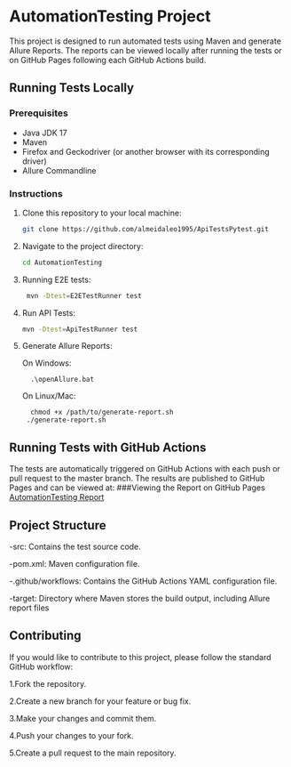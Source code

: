 # AutomationTesting Project

This project is designed to run automated tests using Maven and generate Allure Reports. The reports can be viewed locally after running the tests or on GitHub Pages following each GitHub Actions build.

## Running Tests Locally

### Prerequisites

- Java JDK 17
- Maven
- Firefox and Geckodriver (or another browser with its corresponding driver)
- Allure Commandline

### Instructions

1. Clone this repository to your local machine:

   ```bash
   git clone https://github.com/almeidaleo1995/ApiTestsPytest.git

2. Navigate to the project directory:

   ```bash
   cd AutomationTesting

3. Running E2E tests:
    ```bash
     mvn -Dtest=E2ETestRunner test

4. Run API Tests:
    ```bash
    mvn -Dtest=ApiTestRunner test
    
5. Generate Allure Reports:
   
   On Windows:
       
         .\openAllure.bat

   On Linux/Mac:
       
         chmod +x /path/to/generate-report.sh
        ./generate-report.sh

## Running Tests with GitHub Actions
The tests are automatically triggered on GitHub Actions with each push or pull request to the master branch. The results are published to GitHub Pages and can be viewed at:
  ###Viewing the Report on GitHub Pages
  [AutomationTesting Report](https://almeidaleo1995.github.io/AutomationTesting/)


## Project Structure
-src: Contains the test source code.

-pom.xml: Maven configuration file.

-.github/workflows: Contains the GitHub Actions YAML configuration file.

-target: Directory where Maven stores the build output, including Allure report files

## Contributing     
If you would like to contribute to this project, please follow the standard GitHub workflow:

1.Fork the repository.

2.Create a new branch for your feature or bug fix.

3.Make your changes and commit them.

4.Push your changes to your fork.

5.Create a pull request to the main repository.
